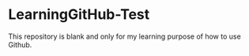 # LearningGitHub-Test
This repository is blank and only for my learning purpose of how to use Github.
